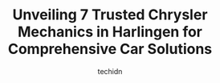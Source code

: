 ---
layout: ampstory
image: https://images.unsplash.com/photo-1608315397378-2c9895eade16?ixlib=rb-4.0.3&ixid=MnwxMjA3fDB8MHxwaG90by1wYWdlfHx8fGVufDB8fHx8&auto=format&fit=crop&w=640&h=853&q=80
author: techidn
featured: false
description: If youre in need of trustworthy and skilled Chrysler Mechanic in Harlingen, USA, youll be pleased to discover the 7 best Chrysler Mechanic in town. Their expertise and commitment to custom
title: Unveiling 7 Trusted Chrysler Mechanics in Harlingen for Comprehensive Car Solutions
cover:
   title: Unveiling 7 Trusted Chrysler Mechanics in Harlingen for Comprehensive Car Solutions
   subtitle: Rickpate
   background: https://images.unsplash.com/photo-1608315397378-2c9895eade16?ixlib=rb-4.0.3&ixid=MnwxMjA3fDB8MHxwaG90by1wYWdlfHx8fGVufDB8fHx8&auto=format&fit=crop&w=640&h=853&q=80

pages: 
 - layout: thirds
   top: <h1>#1 Dominguez Automobile Services</h1>
   bottom: "<p>I come here to get my vehicles fixed and or oil change. Reasonable prices and your vehicle gets fixed quickly most of the time depending on how busy they can be.</p>"
   background: https://www.knot35.com/toplist/wp-content/uploads/2023/06/best-chrysler-mechanic-1-in-harlingen-1685835309.jpeg
   backgroundblur: true
 - layout: thirds
   top: <h1>#2 R&R auto repair</h1>
   bottom: "<p>1234 N 77 Sunshine Strip, Harlingen, TX 78550, United States</p>"
   background: https://www.knot35.com/toplist/wp-content/uploads/2023/06/best-chrysler-mechanic-2-in-harlingen-1685835309.jpeg
   cta:
      link: https://www.knot35.com/toplist/unveiling-7-trusted-chrysler-mechanics-in-harlingen-for-comprehensive-car-solutions/
      text: Unveiling 7 Trusted Chrysler Mechanics in Harlingen for Comprehensive Car Solutions
 - layout: thirds
   top: <h1>#3 Dougs Automotive</h1>
   bottom: "<p>1501 N 77 Sunshine Strip, Harlingen, TX 78550, United States</p>"
   background: https://www.knot35.com/toplist/wp-content/uploads/2023/06/best-chrysler-mechanic-3-in-harlingen-1685835309.jpeg
   cta:
      link: https://www.knot35.com/toplist/unveiling-7-trusted-chrysler-mechanics-in-harlingen-for-comprehensive-car-solutions/
      text: Unveiling 7 Trusted Chrysler Mechanics in Harlingen for Comprehensive Car Solutions
 - layout: thirds
   top: <h1>#4 Momentum Automotive Inc</h1>
   bottom: "<p>202 E Adams Ave, Harlingen, TX 78550, United States</p>"
   background: https://images.unsplash.com/photo-1489694553447-4c9339da310d?ixlib=rb-4.0.3&ixid=MnwxMjA3fDB8MHxwaG90by1wYWdlfHx8fGVufDB8fHx8&auto=format&fit=crop&w=640&h=853&q=80
   cta:
      link: https://www.knot35.com/toplist/unveiling-7-trusted-chrysler-mechanics-in-harlingen-for-comprehensive-car-solutions/
      text: Unveiling 7 Trusted Chrysler Mechanics in Harlingen for Comprehensive Car Solutions
 - layout: thirds
   top: <h1>#5 Bearden Auto Air Conditioning LLC</h1>
   bottom: "<p>1205 W Harrison Ave, Harlingen, TX 78550, United States</p>"
   background: https://images.unsplash.com/photo-1567360425618-1594206637d2?ixlib=rb-4.0.3&ixid=MnwxMjA3fDB8MHxwaG90by1wYWdlfHx8fGVufDB8fHx8&auto=format&fit=crop&w=640&h=853&q=80
   cta:
      link: https://www.knot35.com/toplist/unveiling-7-trusted-chrysler-mechanics-in-harlingen-for-comprehensive-car-solutions/
      text: Unveiling 7 Trusted Chrysler Mechanics in Harlingen for Comprehensive Car Solutions
 - layout: thirds
   top: <h1>#6 Youngs Auto Repair</h1>
   bottom: "<p>22171 Cragon Rd, Harlingen, TX 78552, United States</p>"
   background: https://plus.unsplash.com/premium_photo-1664640458616-3c74f8cb4589?ixlib=rb-4.0.3&ixid=MnwxMjA3fDB8MHxwaG90by1wYWdlfHx8fGVufDB8fHx8&auto=format&fit=crop&w=640&h=853&q=80
   cta:
      link: https://www.knot35.com/toplist/unveiling-7-trusted-chrysler-mechanics-in-harlingen-for-comprehensive-car-solutions/
      text: Unveiling 7 Trusted Chrysler Mechanics in Harlingen for Comprehensive Car Solutions
 - layout: thirds
   top: <h1>#7 Ace Auto & Engine</h1>
   bottom: "<p>1230 W Van Buren Ave, Harlingen, TX 78550, United States</p>"
   background: https://images.unsplash.com/photo-1599422314077-f4dfdaa4cd09?ixlib=rb-4.0.3&ixid=MnwxMjA3fDB8MHxwaG90by1wYWdlfHx8fGVufDB8fHx8&auto=format&fit=crop&w=640&h=853&q=80
   cta:
      link: https://www.knot35.com/toplist/unveiling-7-trusted-chrysler-mechanics-in-harlingen-for-comprehensive-car-solutions/
      text: Unveiling 7 Trusted Chrysler Mechanics in Harlingen for Comprehensive Car Solutions
 - layout: thirds
   middle: Continue reading...
   background: https://images.unsplash.com/photo-1620421680010-0766ff230392?ixlib=rb-4.0.3&ixid=MnwxMjA3fDB8MHxwaG90by1wYWdlfHx8fGVufDB8fHx8&auto=format&fit=crop&w=640&h=853&q=80
   cta:
      link: https://www.knot35.com/toplist/unveiling-7-trusted-chrysler-mechanics-in-harlingen-for-comprehensive-car-solutions/
      text: Unveiling 7 Trusted Chrysler Mechanics in Harlingen for Comprehensive Car Solutions
      
---